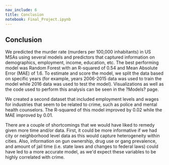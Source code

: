 ```yaml
---
nav_include: 6
title: Conclusion
notebook: Final_Project.ipynb
---
```


## Conclusion

We predicted the murder rate (murders per 100,000 inhabitants) in US MSAs using several models and predictors that captured information on demographics, employment, income, education, etc.  The best performing model was Random Forest with an R-squared of 0.54 and Mean Absolute Error (MAE) of 1.6.  To estimate and score the model, we split the data based on specific years (for example, years 2006-2015 data was used to train the model while 2016 data was used to test the model).  Visualizations as well as the code used to perform this analysis can be seen in the ?Models? page.We created a second dataset that included employment levels and wages for industries that seem to be related to crime, such as police and mental health counselors. The R-squared of this model improved by 0.02 while the MAE improved by 0.01.There are a couple of shortcomings that we would have liked to remedy given more time and/or data.  First, it could be more informative if we had city or neighborhood level data as this would capture heterogeneity within cities.  Also, information on gun ownership, drug use or gang prevalence, and amount of jail time (i.e. state laws and changes to federal laws) could have led to a more accurate model, as we'd expect these variables to be highly correlated with crime.